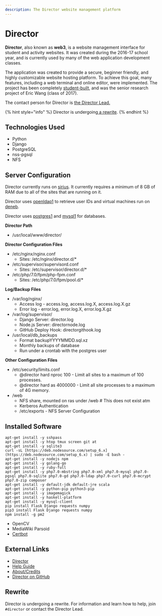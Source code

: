 ```yaml
---
description: The Director website management platform
---
```


# Director

**Director**, also known as **web3**, is a website management interface for student and activity websites. It was created during the 2016-17 school year, and is currently used by many of the web application development classes.

The application was created to provide a secure, beginner friendly, and highly customizable website hosting platform. To achieve this goal, many features, including a web terminal and online editor, were implemented. The project has been completely [student-built](https://director.tjhsst.edu/about), and was the senior research project of Eric Wang \(class of 2017\).

The contact person for Director is [the Director Lead.](../../general/sysadmins-list.md#current-leads)

{% hint style="info" %}
Director is undergoing[ a rewrite](./#rewrite).
{% endhint %}

## Technologies Used

* Python
* Django
* PostgreSQL
* nss-pgsql
* NFS

## Server Configuration

Director currently runs on [sirius](../../machines/sun-servers/sirius.md). It currently requires a minimum of 8 GB of RAM due to all of the sites that are running on it.

Director uses [openldap1](./) to retrieve user IDs and virtual machines run on [deneb](../../machines/sun-servers/deneb.md).

Director uses [postgres1](../../technologies/dbs/postgresql.md) and [mysql1](../../technologies/dbs/mysql.md) for databases.

**Director Path**

* /usr/local/www/director/

**Director Configuration Files**

* /etc/nginx/nginx.conf
  * Sites: /etc/nginx/director.d/\*
* /etc/supervisor/supervisord.conf
  * Sites: /etc/supervisor/director.d/\*
* /etc/php/7.0/fpm/php-fpm.conf
  * Sites: /etc/php/7.0/fpm/pool.d/\*

**Log/Backup Files**

* /var/log/nginx/
  * Access log - access.log, access.log.X, access.log.X.gz
  * Error log - error.log, error.log.X, error.log.X.gz
* /var/log/supervisor/
  * Django Server: director.log
  * Node.js Server: directornode.log
  * GitHub Deploy Hook: directorgithook.log
* /usr/local/db\_backups
  * Format backupYYYYMMDD.sql.xz
  * Monthly backups of database
  * Run under a crontab with the postgres user

**Other Configuration Files**

* /etc/security/limits.conf
  * @director hard nproc 100 - Limit all sites to a maximum of 100 processes.
  * @director hard as 4000000 - Limit all site processes to a maximum of 4G memory.
* /web
  * NFS share, mounted on ras under /web \# This does not exist atm
  * Kerberos Authentication
  * /etc/exports - NFS Server Configuration

## Installed Software

```text
apt-get install -y sshpass
apt-get install -y htop tmux screen git at
apt-get install -y sqlite3
curl -sL [https://deb.nodesource.com/setup_6.x](https://deb.nodesource.com/setup_6.x) | sudo -E bash -
apt-get install -y nodejs npm
apt-get install -y golang-go
apt-get install -y ruby-full
apt-get install -y php7.0-mbstring php7.0-xml php7.0-mysql php7.0-pgsql php7.0-sqlite php7.0-gd php7.0-ldap php7.0-curl php7.0-mcrypt php7.0-zip composer
apt-get install -y default-jdk default-jre scala
apt-get install -y python-pip python3-pip
apt-get install -y imagemagick
apt-get install -y haskell-platform
apt-get install -y mysql-client
pip install Flask Django requests numpy
pip3 install Flask Django requests numpy
npm install -g pm2
```

* OpenCV
* MediaWiki Parsoid
* [Certbot](https://certbot.eff.org/)

## External Links

* [Director](https://director.tjhsst.edu/)
* [Help Guide](https://director.tjhsst.edu/guide)
* [About/Credits](https://director.tjhsst.edu/about)
* [Director on GitHub](https://github.com/tjcsl/director)

## Rewrite

Director is undergoing a rewrite. For information and learn how to help, join `#director` or contact the Director Lead.

